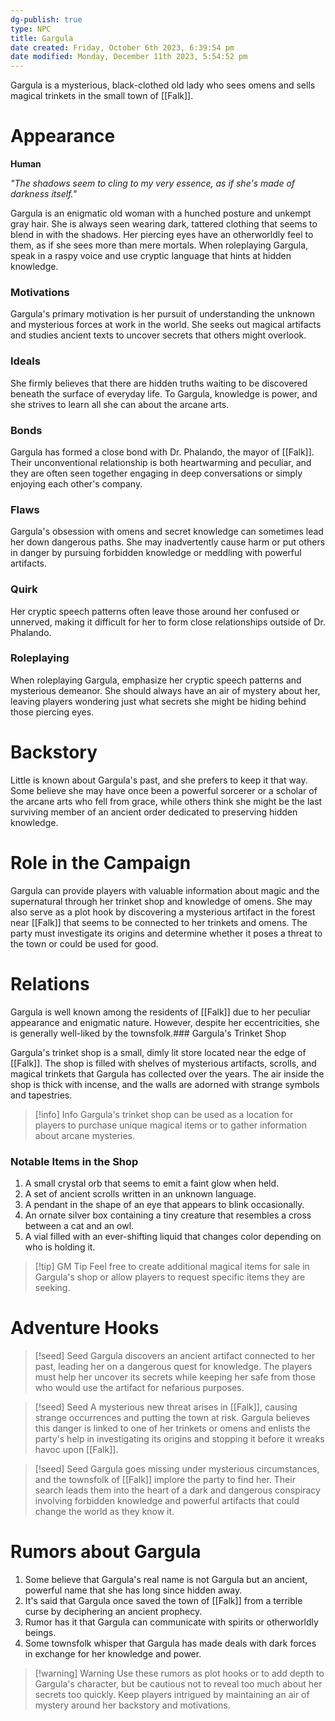 ```yaml
---
dg-publish: true
type: NPC
title: Gargula
date created: Friday, October 6th 2023, 6:39:54 pm
date modified: Monday, December 11th 2023, 5:54:52 pm
---
```


Gargula is a mysterious, black-clothed old lady who sees omens and sells magical trinkets in the small town of [[Falk]].

# Appearance

**Human**

_"The shadows seem to cling to my very essence, as if she's made of darkness itself."_

Gargula is an enigmatic old woman with a hunched posture and unkempt gray hair. She is always seen wearing dark, tattered clothing that seems to blend in with the shadows. Her piercing eyes have an otherworldly feel to them, as if she sees more than mere mortals. When roleplaying Gargula, speak in a raspy voice and use cryptic language that hints at hidden knowledge.

### Motivations

Gargula's primary motivation is her pursuit of understanding the unknown and mysterious forces at work in the world. She seeks out magical artifacts and studies ancient texts to uncover secrets that others might overlook.

### Ideals

She firmly believes that there are hidden truths waiting to be discovered beneath the surface of everyday life. To Gargula, knowledge is power, and she strives to learn all she can about the arcane arts.

### Bonds

Gargula has formed a close bond with Dr. Phalando, the mayor of [[Falk]]. Their unconventional relationship is both heartwarming and peculiar, and they are often seen together engaging in deep conversations or simply enjoying each other's company.

### Flaws

Gargula's obsession with omens and secret knowledge can sometimes lead her down dangerous paths. She may inadvertently cause harm or put others in danger by pursuing forbidden knowledge or meddling with powerful artifacts.

### Quirk

Her cryptic speech patterns often leave those around her confused or unnerved, making it difficult for her to form close relationships outside of Dr. Phalando.

### Roleplaying

When roleplaying Gargula, emphasize her cryptic speech patterns and mysterious demeanor. She should always have an air of mystery about her, leaving players wondering just what secrets she might be hiding behind those piercing eyes.

# Backstory

Little is known about Gargula's past, and she prefers to keep it that way. Some believe she may have once been a powerful sorcerer or a scholar of the arcane arts who fell from grace, while others think she might be the last surviving member of an ancient order dedicated to preserving hidden knowledge.

# Role in the Campaign

Gargula can provide players with valuable information about magic and the supernatural through her trinket shop and knowledge of omens. She may also serve as a plot hook by discovering a mysterious artifact in the forest near [[Falk]] that seems to be connected to her trinkets and omens. The party must investigate its origins and determine whether it poses a threat to the town or could be used for good.

# Relations

Gargula is well known among the residents of [[Falk]] due to her peculiar appearance and enigmatic nature. However, despite her eccentricities, she is generally well-liked by the townsfolk.### Gargula's Trinket Shop

Gargula's trinket shop is a small, dimly lit store located near the edge of [[Falk]]. The shop is filled with shelves of mysterious artifacts, scrolls, and magical trinkets that Gargula has collected over the years. The air inside the shop is thick with incense, and the walls are adorned with strange symbols and tapestries.

> [!info] Info
> Gargula's trinket shop can be used as a location for players to purchase unique magical items or to gather information about arcane mysteries.

### Notable Items in the Shop
1. A small crystal orb that seems to emit a faint glow when held.
2. A set of ancient scrolls written in an unknown language.
3. A pendant in the shape of an eye that appears to blink occasionally.
4. An ornate silver box containing a tiny creature that resembles a cross between a cat and an owl.
5. A vial filled with an ever-shifting liquid that changes color depending on who is holding it.

> [!tip] GM Tip
> Feel free to create additional magical items for sale in Gargula's shop or allow players to request specific items they are seeking.

# Adventure Hooks

>[!seed] Seed
>Gargula discovers an ancient artifact connected to her past, leading her on a dangerous quest for knowledge. The players must help her uncover its secrets while keeping her safe from those who would use the artifact for nefarious purposes.

>[!seed] Seed
>A mysterious new threat arises in [[Falk]], causing strange occurrences and putting the town at risk. Gargula believes this danger is linked to one of her trinkets or omens and enlists the party's help in investigating its origins and stopping it before it wreaks havoc upon [[Falk]].

>[!seed] Seed
>Gargula goes missing under mysterious circumstances, and the townsfolk of [[Falk]] implore the party to find her. Their search leads them into the heart of a dark and dangerous conspiracy involving forbidden knowledge and powerful artifacts that could change the world as they know it.

# Rumors about Gargula
1. Some believe that Gargula's real name is not Gargula but an ancient, powerful name that she has long since hidden away.
2. It's said that Gargula once saved the town of [[Falk]] from a terrible curse by deciphering an ancient prophecy.
3. Rumor has it that Gargula can communicate with spirits or otherworldly beings.
4. Some townsfolk whisper that Gargula has made deals with dark forces in exchange for her knowledge and power.

> [!warning] Warning
> Use these rumors as plot hooks or to add depth to Gargula's character, but be cautious not to reveal too much about her secrets too quickly. Keep players intrigued by maintaining an air of mystery around her backstory and motivations.

